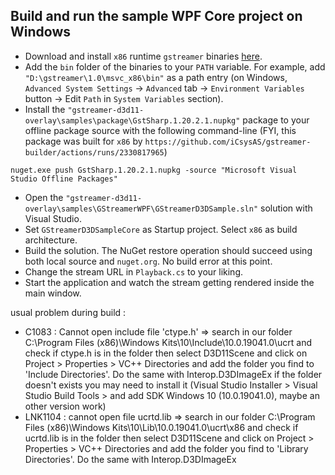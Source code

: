 ## Build and run the sample WPF Core project on Windows

- Download and install `x86` runtime `gstreamer` binaries [here](https://gstreamer.freedesktop.org/data/pkg/windows/1.20.2/msvc/gstreamer-1.0-msvc-x86-1.20.2.msi).
- Add the `bin` folder of the binaries to your `PATH` variable. For example, add `"D:\gstreamer\1.0\msvc_x86\bin"` as a path entry (on Windows, `Advanced System Settings` -> `Advanced` tab -> `Environment Variables` button -> Edit `Path` in `System Variables` section).
- Install the `"gstreamer-d3d11-overlay\samples\package\GstSharp.1.20.2.1.nupkg"` package to your offline package source with the following command-line (FYI, this package was built for `x86` by `https://github.com/iCsysAS/gstreamer-builder/actions/runs/2330817965`)

`nuget.exe push GstSharp.1.20.2.1.nupkg -source "Microsoft Visual Studio Offline Packages"`

- Open the `"gstreamer-d3d11-overlay\samples\GStreamerWPF\GStreamerD3DSample.sln"` solution with Visual Studio.
- Set `GStreamerD3DSampleCore` as Startup project. Select `x86` as build architecture.
- Build the solution. The NuGet restore operation should succeed using both local source and `nuget.org`. No build error at this point.
- Change the stream URL in `Playback.cs` to your liking.
- Start the application and watch the stream getting rendered inside the main window.

usual problem during build :

- C1083 : Cannot open include file 'ctype.h' => search in our folder C:\Program Files (x86)\Windows Kits\10\Include\10.0.19041.0\ucrt and check if ctype.h is in the folder then select D3D11Scene and click on Project > Properties > VC++ Directories and add the folder you find to 'Include Directories'. Do the same with Interop.D3DImageEx
if the folder doesn't exists you may need to install it (Visual Studio Installer > Visual Studio Build Tools > and add SDK Windows 10 (10.0.19041.0), maybe an other version work)
- LNK1104 : cannot open file ucrtd.lib => search in our folder C:\Program Files (x86)\Windows Kits\10\Lib\10.0.19041.0\ucrt\x86 and check if ucrtd.lib is in the folder then select D3D11Scene and click on Project > Properties > VC++ Directories and add the folder you find to 'Library Directories'. Do the same with Interop.D3DImageEx
